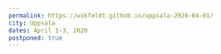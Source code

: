 ```yaml
---
permalink: https://wikfeldt.github.io/uppsala-2020-04-01/
city: Uppsala
dates: April 1-3, 2020
postponed: true
---
```

